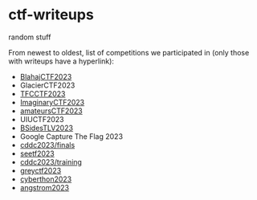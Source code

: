 # ctf-writeups
random stuff

From newest to oldest, list of competitions we participated in (only those with writeups have a hyperlink):

- [BlahajCTF2023](./BlahajCTF2023)
- GlacierCTF2023
- [TFCCTF2023](./TFCCTF2023)
- [ImaginaryCTF2023](./ImaginaryCTF2023)
- [amateursCTF2023](./amateursctf2023)
- UIUCTF2023
- [BSidesTLV2023](./BSidesTLV2023)
- Google Capture The Flag 2023
- [cddc2023/finals](./cddc2023/finals/)
- [seetf2023](./seetf2023/)
- [cddc2023/training](./cddc2023/training/)
- [greyctf2023](./greyctf2023)
- [cyberthon2023](./cyberthon2023)
- [angstrom2023](./angstrom2023)
